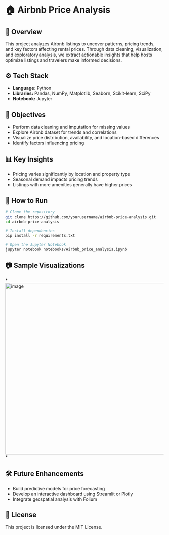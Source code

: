 # 🏠 Airbnb Price Analysis

## 📌 Overview
This project analyzes Airbnb listings to uncover patterns, pricing trends, and key factors affecting rental prices. Through data cleaning, visualization, and exploratory analysis, we extract actionable insights that help hosts optimize listings and travelers make informed decisions.

## ⚙️ Tech Stack
- **Language:** Python
- **Libraries:** Pandas, NumPy, Matplotlib, Seaborn, Scikit-learn, SciPy
- **Notebook:** Jupyter

## 🎯 Objectives
- Perform data cleaning and imputation for missing values
- Explore Airbnb dataset for trends and correlations
- Visualize price distribution, availability, and location-based differences
- Identify factors influencing pricing

## 📊 Key Insights
- Pricing varies significantly by location and property type
- Seasonal demand impacts pricing trends
- Listings with more amenities generally have higher prices

## 🚀 How to Run
```bash
# Clone the repository
git clone https://github.com/yourusername/airbnb-price-analysis.git
cd airbnb-price-analysis

# Install dependencies
pip install -r requirements.txt

# Open the Jupyter Notebook
jupyter notebook notebooks/Airbnb_price_analysis.ipynb
```

## 📷 Sample Visualizations
*<img width="853" height="544" alt="image" src="https://github.com/user-attachments/assets/4ae54857-7da6-450a-b03f-6beda0b1b976" />
*

## 🛠 Future Enhancements
- Build predictive models for price forecasting
- Develop an interactive dashboard using Streamlit or Plotly
- Integrate geospatial analysis with Folium

## 📄 License
This project is licensed under the MIT License.

